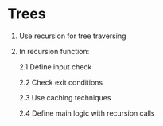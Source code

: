 Trees
======

1. Use recursion for tree traversing

2. In recursion function:

   2.1 Define input check
   
   2.2 Check exit conditions
   
   2.3 Use caching techniques
   
   2.4 Define main logic with recursion calls